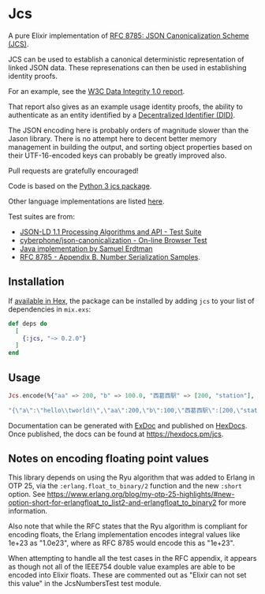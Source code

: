# Jcs

A pure Elixir implementation of 
[RFC 8785: JSON Canonicalization Scheme (JCS)](https://www.rfc-editor.org/rfc/rfc8785).

JCS can be used to establish a canonical deterministic representation 
of linked JSON data. These represenations can then be used in 
establishing identity proofs. 

For an example, see the [W3C Data Integrity 1.0 report](https://www.w3.org/community/reports/credentials/CG-FINAL-data-integrity-20220722/#proofs).

That report also gives as an example usage identity proofs, the ability to 
authenticate as an entity identified by a [Decentralized Identifier (DID)](https://www.w3.org/TR/did-core/).

The JSON encoding here is probably orders of magnitude slower than the Jason 
library. There is no attempt here to decent better memory management in 
building the output, and sorting object properties based on their
UTF-16-encoded keys can probably be greatly improved also.

Pull requests are gratefully encouraged!

Code is based on the [Python 3 jcs package](https://github.com/titusz/jcs).

Other language implementations are listed [here](https://github.com/cyberphone/json-canonicalization).

Test suites are from:
  * [JSON-LD 1.1 Processing Algorithms and API - Test Suite](https://w3c.github.io/json-ld-api/tests/)
  * [cyberphone/json-canonicalization - On-line Browser Test](https://cyberphone.github.io/doc/security/browser-json-canonicalization.html)
  * [Java implementation by Samuel Erdtman](https://github.com/erdtman/java-json-canonicalization)
  * [RFC 8785 - Appendix B. Number Serialization Samples](https://www.rfc-editor.org/rfc/rfc8785#name-number-serialization-sample).

## Installation

If [available in Hex](https://hex.pm/docs/publish), the package can be installed
by adding `jcs` to your list of dependencies in `mix.exs`:

```elixir
def deps do
  [
    {:jcs, "~> 0.2.0"}
  ]
end
```

## Usage

```elixir
Jcs.encode(%{"aa" => 200, "b" => 100.0, "西葛西駅" => [200, "station"], "a" => "hello\tworld!"})
  
"{\"a\":\"hello\\tworld!\",\"aa\":200,\"b\":100,\"西葛西駅\":[200,\"station\"]}"
```

Documentation can be generated with [ExDoc](https://github.com/elixir-lang/ex_doc)
and published on [HexDocs](https://hexdocs.pm). Once published, the docs can
be found at <https://hexdocs.pm/jcs>.

## Notes on encoding floating point values

This library depends on using the Ryu algorithm that was added to Erlang
in OTP 25, via the `:erlang.float_to_binary/2` function and the new `:short`
option. See https://www.erlang.org/blog/my-otp-25-highlights/#new-option-short-for-erlangfloat_to_list2-and-erlangfloat_to_binary2 for 
more information.

Also note that while the RFC states that the Ryu algorithm is compliant for 
encoding floats, the Erlang implementation encodes integral values like 1e+23 
as "1.0e23", where as RFC 8785 would encode this as "1e+23". 

When attempting to handle all the test cases in the RFC appendix, it appears
as though not all of the IEEE754 double value examples are able to be encoded 
into Elixir floats. These are commented out as "Elixir can not set this value"
in the JcsNumbersTest test module.

